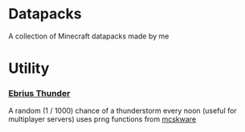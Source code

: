 # Datapacks
A collection of Minecraft datapacks made by me

# Utility
### [Ebrius Thunder](https://github.com/Sadeeed/datapacks/tree/master/ebriusthunder)  
A random (1 / 1000) chance of a thunderstorm every noon (useful for multiplayer servers)
uses prng functions from [mcskware](https://github.com/mcskware/prng)
